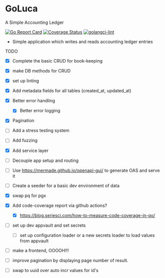 # GoLuca

A Simple Accounting Ledger

[![Go Report Card](https://goreportcard.com/badge/github.com/hampgoodwin/GoLuca)](https://goreportcard.com/report/github.com/hampgoodwin/GoLuca) [![Coverage Status](https://coveralls.io/repos/github/hampgoodwin/GoLuca/badge.svg?branch=main)](https://coveralls.io/github/hampgoodwin/GoLuca?branch=main) [![golangci-lint](https://github.com/hampgoodwin/GoLuca/actions/workflows/golint-ci.yml/badge.svg)](https://github.com/hampgoodwin/GoLuca/actions/workflows/golint-ci.yml)

- Simple application which writes and reads accounting ledger entries

TODO

- [x] Complete the basic CRUD for book-keeping
- [x] make DB methods for CRUD
- [x] set up linting
- [x] Add metadata fields for all tables (created_at, updated_at)
- [x] Better error handling
    - [x] Better error logging
- [x] Pagination
- [ ] Add a stress testing system
- [ ] Add fuzzing
- [x] Add service layer 
- [ ] Decouple app setup and routing
- [ ] Use https://mermade.github.io/openapi-gui/ to generate OAS and serve it
- [ ] Create a seeder for a basic dev environment of data
- [x] swap pq for pgx
- [x] Add code-coverage report via github actions?
    - [x] https://blog.seriesci.com/how-to-measure-code-coverage-in-go/
- [ ] set up dev appvault and set secrets
    - [ ] set up configuration loader or a new secrets loader to load values from appvault
- [ ] make a frontend, OOOOH!!!
- [ ] improve pagination by displaying page number of result.
- [ ] swap to uuid over auto incr values for id's

